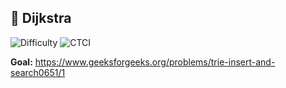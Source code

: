 ## 🧩 Dijkstra 

<p>
  <img alt="Difficulty" src="https://img.shields.io/badge/Implementation_Difficulty-Medium-yellow">
  
  <img alt="CTCI" src="https://img.shields.io/badge/Source-Elshad kariomov (Dijkstra)-1e90ff?style=for-the-badge">
</p>

**Goal:** 
https://www.geeksforgeeks.org/problems/trie-insert-and-search0651/1
